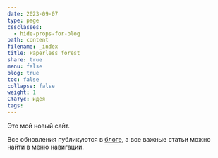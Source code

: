 ```yaml
---
date: 2023-09-07
type: page
cssclasses:
  - hide-props-for-blog
path: content
filename: _index
title: Paperless forest
share: true
menu: false
blog: true
toc: false
collapse: false
weight: 1
Статус: идея
tags:
---
```


Это мой новый сайт.

Все обновления публикуются в [блоге](https://anareaty.github.io/bloglink/), а все важные статьи можно найти в меню навигации.
